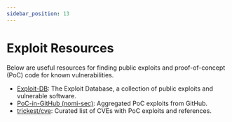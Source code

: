 ```yaml
---
sidebar_position: 13
---
```


# Exploit Resources

Below are useful resources for finding public exploits and proof-of-concept (PoC) code for known vulnerabilities.

- [Exploit-DB](https://www.exploit-db.com/): The Exploit Database, a collection of public exploits and vulnerable software.
- [PoC-in-GitHub (nomi-sec)](https://github.com/nomi-sec/PoC-in-GitHub): Aggregated PoC exploits from GitHub.
- [trickest/cve](https://github.com/trickest/cve): Curated list of CVEs with PoC exploits and references.
